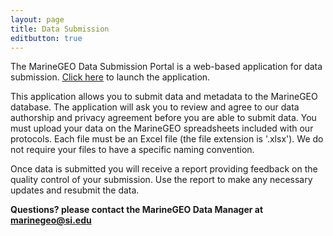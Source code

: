 ```yaml
---
layout: page
title: Data Submission
editbutton: true
---
```


The MarineGEO Data Submission Portal is a web-based application for data submission. [Click here](https://marinegeo.shinyapps.io/data_portal/) to launch the application. 

This application allows you to submit data and metadata to the MarineGEO database. The application will ask you to review and agree to our data authorship and privacy agreement before you are able to submit data. You must upload your data on the MarineGEO spreadsheets included with our protocols. Each file must be an Excel file (the file extension is '.xlsx'). We do not require your files to have a specific naming convention.

Once data is submitted you will receive a report providing feedback on the quality control of your submission. Use the report to make any necessary updates and resubmit the data. 

**Questions? please contact the MarineGEO Data Manager at <marinegeo@si.edu>**


